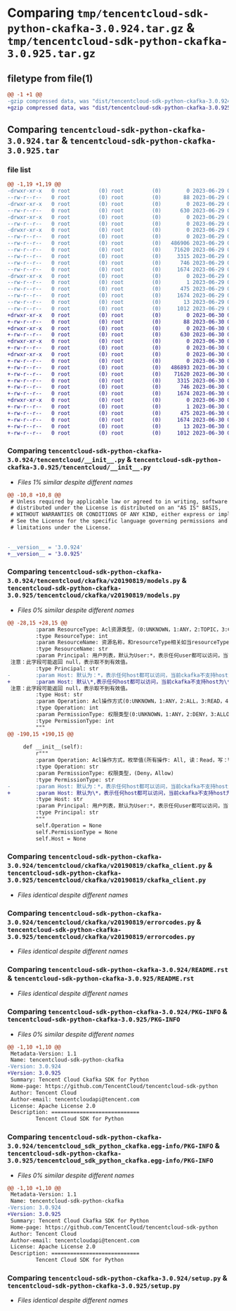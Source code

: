 # Comparing `tmp/tencentcloud-sdk-python-ckafka-3.0.924.tar.gz` & `tmp/tencentcloud-sdk-python-ckafka-3.0.925.tar.gz`

## filetype from file(1)

```diff
@@ -1 +1 @@
-gzip compressed data, was "dist/tencentcloud-sdk-python-ckafka-3.0.924.tar", last modified: Thu Jun 29 00:27:03 2023, max compression
+gzip compressed data, was "dist/tencentcloud-sdk-python-ckafka-3.0.925.tar", last modified: Fri Jun 30 02:03:31 2023, max compression
```

## Comparing `tencentcloud-sdk-python-ckafka-3.0.924.tar` & `tencentcloud-sdk-python-ckafka-3.0.925.tar`

### file list

```diff
@@ -1,19 +1,19 @@
-drwxr-xr-x   0 root         (0) root         (0)        0 2023-06-29 00:27:03.000000 tencentcloud-sdk-python-ckafka-3.0.924/
--rw-r--r--   0 root         (0) root         (0)       88 2023-06-29 00:27:03.000000 tencentcloud-sdk-python-ckafka-3.0.924/setup.cfg
-drwxr-xr-x   0 root         (0) root         (0)        0 2023-06-29 00:27:03.000000 tencentcloud-sdk-python-ckafka-3.0.924/tencentcloud/
--rw-r--r--   0 root         (0) root         (0)      630 2023-06-29 00:27:03.000000 tencentcloud-sdk-python-ckafka-3.0.924/tencentcloud/__init__.py
-drwxr-xr-x   0 root         (0) root         (0)        0 2023-06-29 00:27:03.000000 tencentcloud-sdk-python-ckafka-3.0.924/tencentcloud/ckafka/
--rw-r--r--   0 root         (0) root         (0)        0 2023-06-29 00:27:03.000000 tencentcloud-sdk-python-ckafka-3.0.924/tencentcloud/ckafka/__init__.py
-drwxr-xr-x   0 root         (0) root         (0)        0 2023-06-29 00:27:03.000000 tencentcloud-sdk-python-ckafka-3.0.924/tencentcloud/ckafka/v20190819/
--rw-r--r--   0 root         (0) root         (0)        0 2023-06-29 00:27:03.000000 tencentcloud-sdk-python-ckafka-3.0.924/tencentcloud/ckafka/v20190819/__init__.py
--rw-r--r--   0 root         (0) root         (0)   486906 2023-06-29 00:27:03.000000 tencentcloud-sdk-python-ckafka-3.0.924/tencentcloud/ckafka/v20190819/models.py
--rw-r--r--   0 root         (0) root         (0)    71620 2023-06-29 00:27:03.000000 tencentcloud-sdk-python-ckafka-3.0.924/tencentcloud/ckafka/v20190819/ckafka_client.py
--rw-r--r--   0 root         (0) root         (0)     3315 2023-06-29 00:27:03.000000 tencentcloud-sdk-python-ckafka-3.0.924/tencentcloud/ckafka/v20190819/errorcodes.py
--rw-r--r--   0 root         (0) root         (0)      746 2023-06-29 00:27:03.000000 tencentcloud-sdk-python-ckafka-3.0.924/README.rst
--rw-r--r--   0 root         (0) root         (0)     1674 2023-06-29 00:27:03.000000 tencentcloud-sdk-python-ckafka-3.0.924/PKG-INFO
-drwxr-xr-x   0 root         (0) root         (0)        0 2023-06-29 00:27:03.000000 tencentcloud-sdk-python-ckafka-3.0.924/tencentcloud_sdk_python_ckafka.egg-info/
--rw-r--r--   0 root         (0) root         (0)        1 2023-06-29 00:27:03.000000 tencentcloud-sdk-python-ckafka-3.0.924/tencentcloud_sdk_python_ckafka.egg-info/dependency_links.txt
--rw-r--r--   0 root         (0) root         (0)      475 2023-06-29 00:27:03.000000 tencentcloud-sdk-python-ckafka-3.0.924/tencentcloud_sdk_python_ckafka.egg-info/SOURCES.txt
--rw-r--r--   0 root         (0) root         (0)     1674 2023-06-29 00:27:03.000000 tencentcloud-sdk-python-ckafka-3.0.924/tencentcloud_sdk_python_ckafka.egg-info/PKG-INFO
--rw-r--r--   0 root         (0) root         (0)       13 2023-06-29 00:27:03.000000 tencentcloud-sdk-python-ckafka-3.0.924/tencentcloud_sdk_python_ckafka.egg-info/top_level.txt
--rw-r--r--   0 root         (0) root         (0)     1012 2023-06-29 00:27:03.000000 tencentcloud-sdk-python-ckafka-3.0.924/setup.py
+drwxr-xr-x   0 root         (0) root         (0)        0 2023-06-30 02:03:31.000000 tencentcloud-sdk-python-ckafka-3.0.925/
+-rw-r--r--   0 root         (0) root         (0)       88 2023-06-30 02:03:31.000000 tencentcloud-sdk-python-ckafka-3.0.925/setup.cfg
+drwxr-xr-x   0 root         (0) root         (0)        0 2023-06-30 02:03:31.000000 tencentcloud-sdk-python-ckafka-3.0.925/tencentcloud/
+-rw-r--r--   0 root         (0) root         (0)      630 2023-06-30 02:03:31.000000 tencentcloud-sdk-python-ckafka-3.0.925/tencentcloud/__init__.py
+drwxr-xr-x   0 root         (0) root         (0)        0 2023-06-30 02:03:31.000000 tencentcloud-sdk-python-ckafka-3.0.925/tencentcloud/ckafka/
+-rw-r--r--   0 root         (0) root         (0)        0 2023-06-30 02:03:31.000000 tencentcloud-sdk-python-ckafka-3.0.925/tencentcloud/ckafka/__init__.py
+drwxr-xr-x   0 root         (0) root         (0)        0 2023-06-30 02:03:31.000000 tencentcloud-sdk-python-ckafka-3.0.925/tencentcloud/ckafka/v20190819/
+-rw-r--r--   0 root         (0) root         (0)        0 2023-06-30 02:03:31.000000 tencentcloud-sdk-python-ckafka-3.0.925/tencentcloud/ckafka/v20190819/__init__.py
+-rw-r--r--   0 root         (0) root         (0)   486893 2023-06-30 02:03:31.000000 tencentcloud-sdk-python-ckafka-3.0.925/tencentcloud/ckafka/v20190819/models.py
+-rw-r--r--   0 root         (0) root         (0)    71620 2023-06-30 02:03:31.000000 tencentcloud-sdk-python-ckafka-3.0.925/tencentcloud/ckafka/v20190819/ckafka_client.py
+-rw-r--r--   0 root         (0) root         (0)     3315 2023-06-30 02:03:31.000000 tencentcloud-sdk-python-ckafka-3.0.925/tencentcloud/ckafka/v20190819/errorcodes.py
+-rw-r--r--   0 root         (0) root         (0)      746 2023-06-30 02:03:31.000000 tencentcloud-sdk-python-ckafka-3.0.925/README.rst
+-rw-r--r--   0 root         (0) root         (0)     1674 2023-06-30 02:03:31.000000 tencentcloud-sdk-python-ckafka-3.0.925/PKG-INFO
+drwxr-xr-x   0 root         (0) root         (0)        0 2023-06-30 02:03:31.000000 tencentcloud-sdk-python-ckafka-3.0.925/tencentcloud_sdk_python_ckafka.egg-info/
+-rw-r--r--   0 root         (0) root         (0)        1 2023-06-30 02:03:31.000000 tencentcloud-sdk-python-ckafka-3.0.925/tencentcloud_sdk_python_ckafka.egg-info/dependency_links.txt
+-rw-r--r--   0 root         (0) root         (0)      475 2023-06-30 02:03:31.000000 tencentcloud-sdk-python-ckafka-3.0.925/tencentcloud_sdk_python_ckafka.egg-info/SOURCES.txt
+-rw-r--r--   0 root         (0) root         (0)     1674 2023-06-30 02:03:31.000000 tencentcloud-sdk-python-ckafka-3.0.925/tencentcloud_sdk_python_ckafka.egg-info/PKG-INFO
+-rw-r--r--   0 root         (0) root         (0)       13 2023-06-30 02:03:31.000000 tencentcloud-sdk-python-ckafka-3.0.925/tencentcloud_sdk_python_ckafka.egg-info/top_level.txt
+-rw-r--r--   0 root         (0) root         (0)     1012 2023-06-30 02:03:31.000000 tencentcloud-sdk-python-ckafka-3.0.925/setup.py
```

### Comparing `tencentcloud-sdk-python-ckafka-3.0.924/tencentcloud/__init__.py` & `tencentcloud-sdk-python-ckafka-3.0.925/tencentcloud/__init__.py`

 * *Files 1% similar despite different names*

```diff
@@ -10,8 +10,8 @@
 # Unless required by applicable law or agreed to in writing, software
 # distributed under the License is distributed on an "AS IS" BASIS,
 # WITHOUT WARRANTIES OR CONDITIONS OF ANY KIND, either express or implied.
 # See the License for the specific language governing permissions and
 # limitations under the License.
 
 
-__version__ = '3.0.924'
+__version__ = '3.0.925'
```

### Comparing `tencentcloud-sdk-python-ckafka-3.0.924/tencentcloud/ckafka/v20190819/models.py` & `tencentcloud-sdk-python-ckafka-3.0.925/tencentcloud/ckafka/v20190819/models.py`

 * *Files 0% similar despite different names*

```diff
@@ -28,15 +28,15 @@
         :param ResourceType: Acl资源类型，（0:UNKNOWN，1:ANY，2:TOPIC，3:GROUP，4:CLUSTER，5:TRANSACTIONAL_ID）当前只有TOPIC，
         :type ResourceType: int
         :param ResourceName: 资源名称，和resourceType相关如当resourceType为TOPIC时，则该字段表示topic名称，当resourceType为GROUP时，该字段表示group名称
         :type ResourceName: str
         :param Principal: 用户列表，默认为User:*，表示任何user都可以访问，当前用户只能是用户列表中包含的用户
 注意：此字段可能返回 null，表示取不到有效值。
         :type Principal: str
-        :param Host: 默认为：*，表示任何host都可以访问，当前ckafka不支持host为：*，但是后面开源kafka的产品化会直接支持
+        :param Host: 默认\*,表示任何host都可以访问，当前ckafka不支持host为\*，但是后面开源kafka的产品化会直接支持
 注意：此字段可能返回 null，表示取不到有效值。
         :type Host: str
         :param Operation: Acl操作方式(0:UNKNOWN，1:ANY，2:ALL，3:READ，4:WRITE，5:CREATE，6:DELETE，7:ALTER，8:DESCRIBE，9:CLUSTER_ACTION，10:DESCRIBE_CONFIGS，11:ALTER_CONFIGS，12:IDEMPOTEN_WRITE)
         :type Operation: int
         :param PermissionType: 权限类型(0:UNKNOWN，1:ANY，2:DENY，3:ALLOW)
         :type PermissionType: int
         """
@@ -190,15 +190,15 @@
 
     def __init__(self):
         r"""
         :param Operation: Acl操作方式，枚举值(所有操作: All, 读：Read，写：Write)
         :type Operation: str
         :param PermissionType: 权限类型，(Deny，Allow)
         :type PermissionType: str
-        :param Host: 默认为：*，表示任何host都可以访问，当前ckafka不支持host为：* 和 ip网段
+        :param Host: 默认为\*，表示任何host都可以访问，当前ckafka不支持host为\* 和 ip网段
         :type Host: str
         :param Principal: 用户列表，默认为User:*，表示任何user都可以访问，当前用户只能是用户列表中包含的用户。传入格式需要带【User:】前缀。例如用户A，传入为User:A。
         :type Principal: str
         """
         self.Operation = None
         self.PermissionType = None
         self.Host = None
```

### Comparing `tencentcloud-sdk-python-ckafka-3.0.924/tencentcloud/ckafka/v20190819/ckafka_client.py` & `tencentcloud-sdk-python-ckafka-3.0.925/tencentcloud/ckafka/v20190819/ckafka_client.py`

 * *Files identical despite different names*

### Comparing `tencentcloud-sdk-python-ckafka-3.0.924/tencentcloud/ckafka/v20190819/errorcodes.py` & `tencentcloud-sdk-python-ckafka-3.0.925/tencentcloud/ckafka/v20190819/errorcodes.py`

 * *Files identical despite different names*

### Comparing `tencentcloud-sdk-python-ckafka-3.0.924/README.rst` & `tencentcloud-sdk-python-ckafka-3.0.925/README.rst`

 * *Files identical despite different names*

### Comparing `tencentcloud-sdk-python-ckafka-3.0.924/PKG-INFO` & `tencentcloud-sdk-python-ckafka-3.0.925/PKG-INFO`

 * *Files 0% similar despite different names*

```diff
@@ -1,10 +1,10 @@
 Metadata-Version: 1.1
 Name: tencentcloud-sdk-python-ckafka
-Version: 3.0.924
+Version: 3.0.925
 Summary: Tencent Cloud Ckafka SDK for Python
 Home-page: https://github.com/TencentCloud/tencentcloud-sdk-python
 Author: Tencent Cloud
 Author-email: tencentcloudapi@tencent.com
 License: Apache License 2.0
 Description: ============================
         Tencent Cloud SDK for Python
```

### Comparing `tencentcloud-sdk-python-ckafka-3.0.924/tencentcloud_sdk_python_ckafka.egg-info/PKG-INFO` & `tencentcloud-sdk-python-ckafka-3.0.925/tencentcloud_sdk_python_ckafka.egg-info/PKG-INFO`

 * *Files 0% similar despite different names*

```diff
@@ -1,10 +1,10 @@
 Metadata-Version: 1.1
 Name: tencentcloud-sdk-python-ckafka
-Version: 3.0.924
+Version: 3.0.925
 Summary: Tencent Cloud Ckafka SDK for Python
 Home-page: https://github.com/TencentCloud/tencentcloud-sdk-python
 Author: Tencent Cloud
 Author-email: tencentcloudapi@tencent.com
 License: Apache License 2.0
 Description: ============================
         Tencent Cloud SDK for Python
```

### Comparing `tencentcloud-sdk-python-ckafka-3.0.924/setup.py` & `tencentcloud-sdk-python-ckafka-3.0.925/setup.py`

 * *Files identical despite different names*

